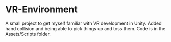 # VR-Environment
A small project to get myself familiar with VR development in Unity. 
Added hand collision and being able to pick things up and toss them. 
Code is in the Assets/Scripts folder.
